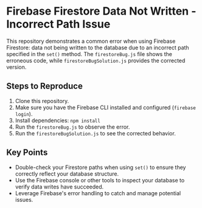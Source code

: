 # Firebase Firestore Data Not Written - Incorrect Path Issue

This repository demonstrates a common error when using Firebase Firestore:  data not being written to the database due to an incorrect path specified in the `set()` method.  The `firestoreBug.js` file shows the erroneous code, while `firestoreBugSolution.js` provides the corrected version.

## Steps to Reproduce

1. Clone this repository.
2. Make sure you have the Firebase CLI installed and configured (`firebase login`).
3. Install dependencies: `npm install`
4. Run the `firestoreBug.js` to observe the error.
5. Run the `firestoreBugSolution.js` to see the corrected behavior.

## Key Points

* Double-check your Firestore paths when using `set()` to ensure they correctly reflect your database structure.
* Use the Firebase console or other tools to inspect your database to verify data writes have succeeded.
* Leverage Firebase's error handling to catch and manage potential issues.
